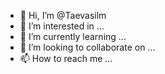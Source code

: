 - 👋 Hi, I’m @Taevasilm
- 👀 I’m interested in ...
- 🌱 I’m currently learning ...
- 💞️ I’m looking to collaborate on ...
- 📫 How to reach me ...

<!---
Taevasilm/Taevasilm is a ✨ special ✨ repository because its `README.md` (this file) appears on your GitHub profile.
You can click the Preview link to take a look at your changes.
--->
